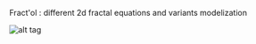 Fract'ol : different 2d fractal equations and variants modelization 

![alt tag](https://cloud.githubusercontent.com/assets/17055316/24584378/3b9e5820-176c-11e7-88ad-e3e3f95d4a16.gif)
